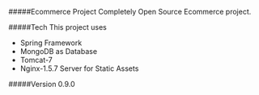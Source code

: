 #####Ecommerce Project
Completely Open Source Ecommerce project.

#####Tech
This project uses
* Spring Framework
* MongoDB as Database
* Tomcat-7
* Nginx-1.5.7 Server for Static Assets

#####Version
0.9.0